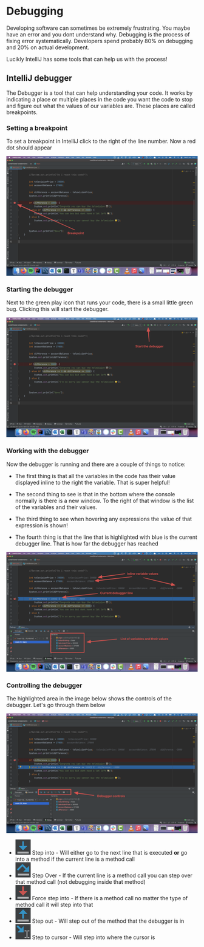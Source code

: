 # Debugging

Developing software can sometimes be extremely frustrating. You maybe have an error and you dont understand why. Debugging is the process of fixing error systematically. Developers spend probably 80% on debugging and 20% on actual development. 

Lucikly IntelliJ has some tools that can help us with the process!



## IntelliJ debugger

The Debugger is a tool that can help understanding your code. It works by indicating a place or multiple places in the code you want the code to stop and figure out what the values of our variables are. These places are called breakpoints. 



### Setting a breakpoint

To set a breakpoint in IntelliJ click to the right of the line number. Now a red dot should appear



![Set a breakpoint](../../assets/set-breakpoint.png)



### Starting the debugger

Next to the green play icon that runs your code, there is a small little green bug. Clicking this will start the debugger. 

![Start debugging](../../assets/start-debugger.png)



### Working with the debugger

Now the debugger is running and there are a couple of things to notice:

- The first thing is that all the variables in the code has their value displayed inline to the right the variable. That is super helpful!

- The second thing to see is that in the bottom where the console normally is there is a new window. To the right of that window is the list of the variables and their values. 
- The third thing to see when hovering any expressions the value of that expression is shown!
- The fourth thing is that the line that is highlighted with blue is the current debugger line. That is how far the debugger has reached

![Debugger variable values](../../assets/debugger-variable-values.png)





### Controlling the debugger

The highlighted area in the image below shows the controls of the debugger. Let's go through them below

![CleanShot 2021-06-09 at 15.43.03@2x](../../assets/controlling-the-debugger.png)



- <img src="../../assets/step-into.png" alt="CleanShot 2021-06-09 at 15.51.16@2x" /> Step into - Will either go to the next line that is executed **or** go into a method if the current line is a method call
- <img src="../../assets/step-over.png" alt="CleanShot 2021-06-09 at 15.49.31@2x"/> Step Over - If the current line is a method call you can step over that method call (not debugging inside that method)
- <img src="../../assets/force-step-into.png" alt="CleanShot 2021-06-09 at 15.52.16@2x" /> Force step into - If there is a method call no matter the type of method call it will step into that
- <img src="../../assets/step-out.png" alt="CleanShot 2021-06-09 at 15.53.15@2x" /> Step out - Will step out of the method that the debugger is in
- <img src="../../assets/step-to-cursor.png" alt="CleanShot 2021-06-09 at 15.54.24@2x" /> Step to cursor - Will step into where the cursor is



